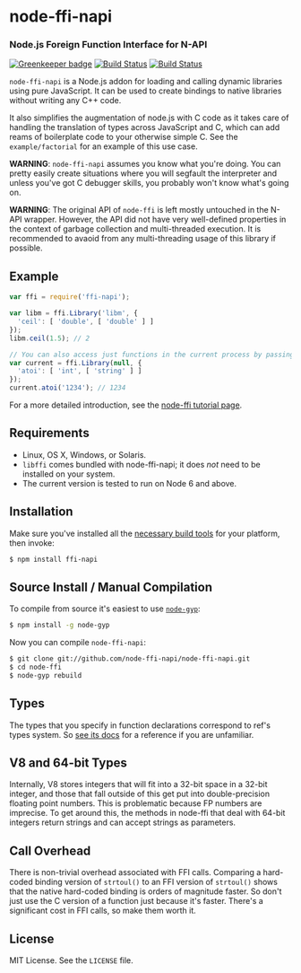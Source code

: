 node-ffi-napi
=============
### Node.js Foreign Function Interface for N-API

[![Greenkeeper badge](https://badges.greenkeeper.io/node-ffi-napi/node-ffi-napi.svg)](https://greenkeeper.io/)
[![Build Status](https://travis-ci.org/node-ffi/node-ffi.svg?branch=master)](https://travis-ci.org/node-ffi/node-ffi)
[![Build Status](https://ci.appveyor.com/api/projects/status/n81apam1igfw8491?svg=true)](https://ci.appveyor.com/project/TooTallNate/node-ffi)

`node-ffi-napi` is a Node.js addon for loading and calling dynamic libraries
using pure JavaScript. It can be used to create bindings to native libraries
without writing any C++ code.

It also simplifies the augmentation of node.js with C code as it takes care of
handling the translation of types across JavaScript and C, which can add reams
of boilerplate code to your otherwise simple C. See the `example/factorial`
for an example of this use case.

**WARNING**: `node-ffi-napi` assumes you know what you're doing. You can pretty
easily create situations where you will segfault the interpreter and unless
you've got C debugger skills, you probably won't know what's going on.

**WARNING**: The original API of `node-ffi` is left mostly untouched in the
N-API wrapper. However, the API did not have very well-defined properties
in the context of garbage collection and multi-threaded execution. It is
recommended to avaoid from any multi-threading usage of this library
if possible.

Example
-------

``` js
var ffi = require('ffi-napi');

var libm = ffi.Library('libm', {
  'ceil': [ 'double', [ 'double' ] ]
});
libm.ceil(1.5); // 2

// You can also access just functions in the current process by passing a null
var current = ffi.Library(null, {
  'atoi': [ 'int', [ 'string' ] ]
});
current.atoi('1234'); // 1234
```

For a more detailed introduction, see the [node-ffi tutorial page][tutorial].

Requirements
------------

 * Linux, OS X, Windows, or Solaris.
 * `libffi` comes bundled with node-ffi-napi; it does *not* need to be installed on your system.
 * The current version is tested to run on Node 6 and above.

Installation
------------

Make sure you've installed all the [necessary build
tools](https://github.com/TooTallNate/node-gyp#installation) for your platform,
then invoke:

``` bash
$ npm install ffi-napi
```

Source Install / Manual Compilation
-----------------------------------

To compile from source it's easiest to use
[`node-gyp`](https://github.com/TooTallNate/node-gyp):

``` bash
$ npm install -g node-gyp
```

Now you can compile `node-ffi-napi`:

``` bash
$ git clone git://github.com/node-ffi-napi/node-ffi-napi.git
$ cd node-ffi
$ node-gyp rebuild
```

Types
-----

The types that you specify in function declarations correspond to ref's types
system. So [see its docs][ref-types] for
a reference if you are unfamiliar.

V8 and 64-bit Types
-------------------

Internally, V8 stores integers that will fit into a 32-bit space in a 32-bit
integer, and those that fall outside of this get put into double-precision
floating point numbers. This is problematic because FP numbers are imprecise.
To get around this, the methods in node-ffi that deal with 64-bit integers return
strings and can accept strings as parameters.

Call Overhead
-------------

There is non-trivial overhead associated with FFI calls. Comparing a hard-coded
binding version of `strtoul()` to an FFI version of `strtoul()` shows that the
native hard-coded binding is orders of magnitude faster. So don't just use the
C version of a function just because it's faster. There's a significant cost in
FFI calls, so make them worth it.

License
-------

MIT License. See the `LICENSE` file.

[v1apichanges]: https://github.com/node-ffi/node-ffi/wiki/API-changes-from-v0.x-to-v1.x
[tutorial]: https://github.com/node-ffi/node-ffi/wiki/Node-FFI-Tutorial
[ref-types]: https://github.com/TooTallNate/ref#built-in-types
